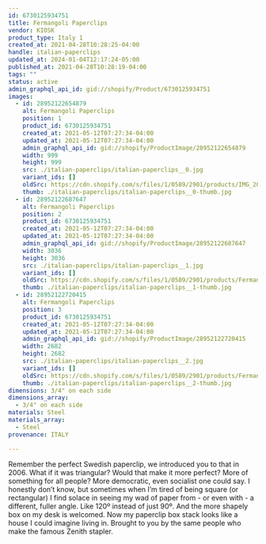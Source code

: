 ```yaml
---
id: 6730125934751
title: Fermangoli Paperclips
vendor: KIOSK
product_type: Italy 1
created_at: 2021-04-28T10:28:25-04:00
handle: italian-paperclips
updated_at: 2024-01-04T12:17:24-05:00
published_at: 2021-04-28T10:28:19-04:00
tags: ""
status: active
admin_graphql_api_id: gid://shopify/Product/6730125934751
images:
  - id: 28952122654879
    alt: Fermangoli Paperclips
    position: 1
    product_id: 6730125934751
    created_at: 2021-05-12T07:27:34-04:00
    updated_at: 2021-05-12T07:27:34-04:00
    admin_graphql_api_id: gid://shopify/ProductImage/28952122654879
    width: 999
    height: 999
    src: ./italian-paperclips/italian-paperclips__0.jpg
    variant_ids: []
    oldSrc: https://cdn.shopify.com/s/files/1/0589/2901/products/IMG_20181118_143828_07270977-dae1-46ff-a467-53b77b7064fb.jpg?v=1620818854
    thumb: ./italian-paperclips/italian-paperclips__0-thumb.jpg
  - id: 28952122687647
    alt: Fermangoli Paperclips
    position: 2
    product_id: 6730125934751
    created_at: 2021-05-12T07:27:34-04:00
    updated_at: 2021-05-12T07:27:34-04:00
    admin_graphql_api_id: gid://shopify/ProductImage/28952122687647
    width: 3036
    height: 3036
    src: ./italian-paperclips/italian-paperclips__1.jpg
    variant_ids: []
    oldSrc: https://cdn.shopify.com/s/files/1/0589/2901/products/Fermangoli_paperclips2_df3bc023-c233-48e8-85f4-2d2219f0b963.jpg?v=1620818854
    thumb: ./italian-paperclips/italian-paperclips__1-thumb.jpg
  - id: 28952122720415
    alt: Fermangoli Paperclips
    position: 3
    product_id: 6730125934751
    created_at: 2021-05-12T07:27:34-04:00
    updated_at: 2021-05-12T07:27:34-04:00
    admin_graphql_api_id: gid://shopify/ProductImage/28952122720415
    width: 2682
    height: 2682
    src: ./italian-paperclips/italian-paperclips__2.jpg
    variant_ids: []
    oldSrc: https://cdn.shopify.com/s/files/1/0589/2901/products/Fermangoli_paperclips3_bd91ee28-39b1-4313-a7bc-ac20d29089a4.jpg?v=1620818854
    thumb: ./italian-paperclips/italian-paperclips__2-thumb.jpg
dimensions: 3/4" on each side
dimensions_array:
  - 3/4" on each side
materials: Steel
materials_array:
  - Steel
provenance: ITALY

---
```


Remember the perfect Swedish paperclip, we introduced you to that in 2006. What if it was triangular? Would that make it more perfect? More of something for all people? More democratic, even socialist one could say. I honestly don’t know, but sometimes when I’m tired of being square (or rectangular) I find solace in seeing my wad of paper from - or even with - a different, fuller angle. Like 120º instead of just 90º. And the more shapely box on my desk is welcomed. Now my paperclip box stack looks like a house I could imagine living in. Brought to you by the same people who make the famous Zenith stapler.